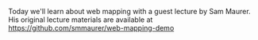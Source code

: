 Today we'll learn about web mapping with a guest lecture by Sam Maurer. His original lecture materials are available at https://github.com/smmaurer/web-mapping-demo